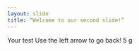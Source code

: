 ```yaml
---
layout: slide
title: “Welcome to our second slide!”
---
```

Your test
Use the left arrow to go back!
5
g
